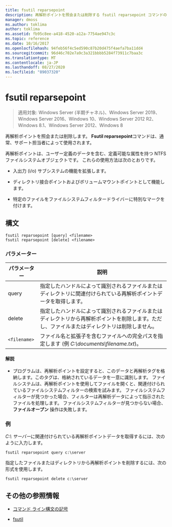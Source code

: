 ```yaml
---
title: fsutil reparsepoint
description: 再解析ポイントを照会または削除する fsutil reparsepoint コマンドの参照記事です。
manager: dmoss
ms.author: toklima
author: toklima
ms.assetid: fb95c8ee-a418-4520-a12a-7754ae947c3c
ms.topic: reference
ms.date: 10/16/2017
ms.openlocfilehash: 94feb56f4c5ed590c87b20d475f4aefa7ba11dd4
ms.sourcegitcommit: 96d46c702e7a9c3a321bbbb5284f73911c7baa3c
ms.translationtype: MT
ms.contentlocale: ja-JP
ms.lasthandoff: 08/27/2020
ms.locfileid: "89037320"
---
```

# <a name="fsutil-reparsepoint"></a>fsutil reparsepoint

> 適用対象: Windows Server (半期チャネル)、Windows Server 2019、Windows Server 2016、Windows 10、Windows Server 2012 R2、Windows 8.1、Windows Server 2012、Windows 8

再解析ポイントを照会または削除します。  **Fsutil reparsepoint**コマンドは、通常、サポート担当者によって使用されます。

再解析ポイントは、ユーザー定義のデータを含む、定義可能な属性を持つ NTFS ファイルシステムオブジェクトです。 これらの使用方法は次のとおりです。

- 入出力 (i/o) サブシステムの機能を拡張します。

- ディレクトリ接合ポイントおよびボリュームマウントポイントとして機能します。

- 特定のファイルをファイルシステムフィルタードライバーに特別なマークを付けます。

## <a name="syntax"></a>構文

```
fsutil reparsepoint [query] <filename>
fsutil reparsepoint [delete] <filename>
```

### <a name="parameters"></a>パラメーター

| パラメーター | 説明 |
| --------- | ----------- |
| query | 指定したハンドルによって識別されるファイルまたはディレクトリに関連付けられている再解析ポイントデータを取得します。 |
| delete | 指定したハンドルによって識別されるファイルまたはディレクトリから再解析ポイントを削除します。ただし、ファイルまたはディレクトリは削除しません。 |
| `<filename>` | ファイル名と拡張子を含むファイルへの完全パスを指定します (例 *C:\documents\filename.txt*)。 |

#### <a name="remarks"></a>解説

- プログラムは、再解析ポイントを設定すると、このデータと再解析タグを格納します。このタグは、格納されているデータを一意に識別します。 ファイルシステムは、再解析ポイントを使用してファイルを開くと、関連付けられているファイルシステムフィルターの検索を試みます。 ファイルシステムフィルターが見つかった場合、フィルターは再解析データによって指示されたファイルを処理します。 ファイルシステムフィルターが見つからない場合、 **ファイルオープン** 操作は失敗します。

### <a name="examples"></a>例

*C:\ サーバー*に関連付けられている再解析ポイントデータを取得するには、次のように入力します。

```
fsutil reparsepoint query c:\server
```

指定したファイルまたはディレクトリから再解析ポイントを削除するには、次の形式を使用します。

```
fsutil reparsepoint delete c:\server
```

## <a name="additional-references"></a>その他の参照情報

- [コマンド ライン構文の記号](command-line-syntax-key.md)

- [fsutil](fsutil.md)
